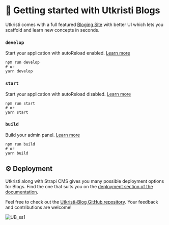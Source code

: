 # 🚀 Getting started with Utkristi Blogs

Utkristi comes with a full featured [Bloging Site](https://docs.strapi.io/developer-docs/latest/developer-resources/cli/CLI.html) with better UI which lets you scaffold and learn new concepts in seconds.

### `develop`

Start your application with autoReload enabled. [Learn more](https://docs.strapi.io/developer-docs/latest/developer-resources/cli/CLI.html#strapi-develop)

```
npm run develop
# or
yarn develop
```

### `start`

Start your application with autoReload disabled. [Learn more](https://docs.strapi.io/developer-docs/latest/developer-resources/cli/CLI.html#strapi-start)

```
npm run start
# or
yarn start
```

### `build`

Build your admin panel. [Learn more](https://docs.strapi.io/developer-docs/latest/developer-resources/cli/CLI.html#strapi-build)

```
npm run build
# or
yarn build
```

## ⚙️ Deployment

Utkristi along with Strapi CMS gives you many possible deployment options for Blogs. Find the one that suits you on the [deployment section of the documentation](https://docs.strapi.io/developer-docs/latest/setup-deployment-guides/deployment.html).


Feel free to check out the [Utkristi-Blog GitHub repository](https://github.com/utkarsh-1912/utkristi-blogs-api). Your feedback and contributions are welcome!

![UB_ss1](https://user-images.githubusercontent.com/79002186/195469036-ec53af43-d426-4ad2-8fe0-60b5761f311d.jpg)

